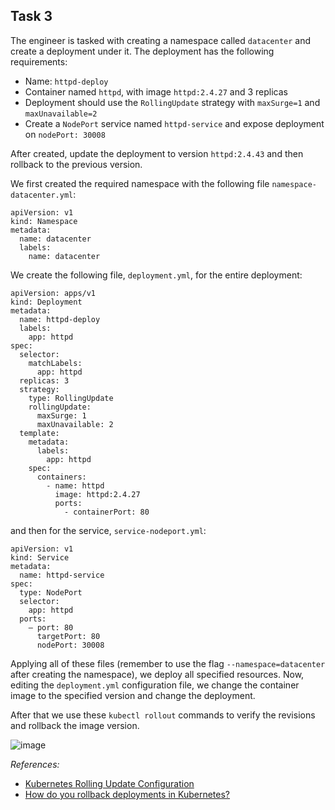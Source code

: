 ## Task 3

The engineer is tasked with creating a namespace called `datacenter` and create a deployment under it. The deployment has the following requirements:
- Name: `httpd-deploy`
- Container named `httpd`, with image `httpd:2.4.27` and 3 replicas
- Deployment should use the `RollingUpdate` strategy with `maxSurge=1` and `maxUnavailable=2`
- Create a `NodePort` service named `httpd-service` and expose deployment on `nodePort: 30008`

After created, update the deployment to version `httpd:2.4.43` and then rollback to the previous version.

We first created the required namespace with the following file `namespace-datacenter.yml`:
```
apiVersion: v1
kind: Namespace
metadata:
  name: datacenter
  labels:
    name: datacenter
```

We create the following file, `deployment.yml`, for the entire deployment:
```
apiVersion: apps/v1
kind: Deployment
metadata:
  name: httpd-deploy
  labels:
    app: httpd
spec:
  selector:
    matchLabels:
      app: httpd
  replicas: 3
  strategy:
    type: RollingUpdate
    rollingUpdate:
      maxSurge: 1
      maxUnavailable: 2
  template:
    metadata:
      labels:
        app: httpd
    spec:
      containers:
        - name: httpd
          image: httpd:2.4.27
          ports:
            - containerPort: 80
```
and then for the service, `service-nodeport.yml`:
```
apiVersion: v1
kind: Service
metadata:
  name: httpd-service
spec:
  type: NodePort
  selector:
    app: httpd
  ports:
    – port: 80
      targetPort: 80
      nodePort: 30008
```

Applying all of these files (remember to use the flag `--namespace=datacenter` after creating the namespace), we deploy all specified resources. Now, editing the `deployment.yml` configuration file, we change the container image to the specified version and change the deployment.

After that we use these `kubectl rollout` commands to verify the revisions and rollback the image version.

![image](https://github.com/kmilach/kodekloud-engineer/assets/53876300/420f99ea-e6bf-4d42-a981-78b7f13f710f)

*References:*
- [Kubernetes Rolling Update Configuration](https://www.bluematador.com/blog/kubernetes-deployments-rolling-update-configuration)
- [How do you rollback deployments in Kubernetes?](https://learnk8s.io/kubernetes-rollbacks)
